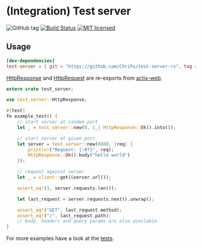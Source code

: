 # (Integration) Test server

![GitHub tag](https://img.shields.io/github/tag/ChriFo/test-server-rs.svg)
[![Build Status](https://dev.azure.com/fochler/test-server-rs/_apis/build/status/ChriFo.test-server-rs)](https://dev.azure.com/fochler/test-server-rs/_build/latest?definitionId=1)
[![MIT licensed](https://img.shields.io/badge/license-MIT-blue.svg)](./LICENSE)

## Usage

```toml
[dev-dependencies]
test-server = { git = "https://github.com/ChriFo/test-server-rs", tag = "v0.5.3" }
```

[HttpResponse](https://actix.rs/api/actix-web/stable/actix_web/struct.HttpResponse.html) and [HttpRequest](https://actix.rs/api/actix-web/stable/actix_web/struct.HttpRequest.html) are re-exports from [actix-web](https://github.com/actix/actix-web).

```rust
extern crate test_server;

use test_server::HttpResponse;

#[test]
fn example_test() {
    // start server at random port
    let _ = test_server::new(0, |_| HttpResponse::Ok().into());

    // start server at given port
    let server = test_server::new(8080, |req| {
        println!("Request: {:#?}", req);
        HttpResponse::Ok().body("hello world")
    });

    // request against server
    let _ = client::get(&server.url());

    assert_eq!(1, server.requests.len());

    let last_request = server.requests.next().unwrap(); 

    assert_eq!("GET", last_request.method);
    assert_eq!("/", last_request.path);
    // body, headers and query params are also available
}
```

For more examples have a look at the [tests](https://github.com/ChriFo/test-server-rs/blob/master/tests/server.rs).
